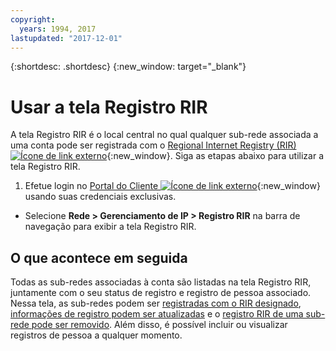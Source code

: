 ```yaml
---
copyright:
  years: 1994, 2017
lastupdated: "2017-12-01"
---
```


{:shortdesc: .shortdesc}
{:new_window: target="_blank"}

# Usar a tela Registro RIR

A tela Registro RIR é o local central no qual qualquer sub-rede associada a uma conta pode ser registrada com o [Regional Internet Registry (RIR) ![Ícone de link externo](../../icons/launch-glyph.svg "Ícone de link externo")](https://en.wikipedia.org/wiki/Regional_Internet_registry){:new_window}. Siga as etapas abaixo para utilizar a tela Registro RIR.

1. Efetue login no [Portal do Cliente ![Ícone de link externo](../../icons/launch-glyph.svg "Ícone de link externo")](https://control.softlayer.com/){:new_window} usando suas credenciais exclusivas.
* Selecione **Rede > Gerenciamento de IP > Registro RIR** na barra de navegação para exibir a tela Registro RIR.

## O que acontece em seguida

Todas as sub-redes associadas à conta são listadas na tela Registro RIR, juntamente com o seu status de registro e registro de pessoa associado. Nessa tela, as sub-redes podem ser [registradas com o RIR designado](register-subnet-rir.html), [informações de registro podem ser atualizadas](update-registered-subnet.html) e o [registro RIR de uma sub-rede pode ser removido](register-subnet-rir.html). Além disso, é possível incluir ou visualizar registros de pessoa a qualquer momento.
